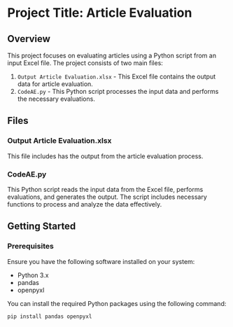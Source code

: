 # Project Title: Article Evaluation

## Overview

This project focuses on evaluating articles using a Python script from an input Excel file. The project consists of two main files:

1. `Output Article Evaluation.xlsx` - This Excel file contains the output data for article evaluation.
2. `CodeAE.py` - This Python script processes the input data and performs the necessary evaluations.

## Files

### Output Article Evaluation.xlsx

This file includes has the output from the article evaluation process. 

### CodeAE.py

This Python script reads the input data from the Excel file, performs evaluations, and generates the output. The script includes necessary functions to process and analyze the data effectively.

## Getting Started

### Prerequisites

Ensure you have the following software installed on your system:

- Python 3.x
- pandas
- openpyxl

You can install the required Python packages using the following command:

```bash
pip install pandas openpyxl
